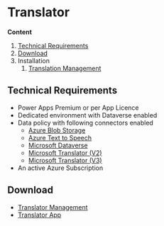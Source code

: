 # Translator

**Content**
1. [Technical Requirements](#Technical-Requirements)
2. [Download](#Download)
3. Installation
   1. [Translation Management](/TranslationManagement/installation.md) 

## Technical Requirements
* Power Apps Premium or per App Licence
* Dedicated environment with Dataverse enabled
* Data policy with following connectors enabled
  * [Azure Blob Storage](https://learn.microsoft.com/en-us/connectors/azureblob/)
  * [Azure Text to Speech](https://learn.microsoft.com/en-us/connectors/azuretexttospeech/)
  * [Microsoft Dataverse](https://learn.microsoft.com/en-us/connectors/commondataserviceforapps/)
  * [Microsoft Translator (V2)](https://learn.microsoft.com/en-us/connectors/translatorv2/)
  * [Microsoft Translator (V3)](https://learn.microsoft.com/en-us/connectors/microsofttranslatorv/)
* An active Azure Subscription

## Download
- [Translator Management](https://github.com/nschreder/translator/raw/main/TranslatorManagement/TranslatorCoreComponents_0_9_0_0_managed.zip)
- [Translator App](https://github.com/nschreder/translator/raw/main/TranslatorManagement/TranslatorCoreComponents_0_9_0_0_managed.zip)
